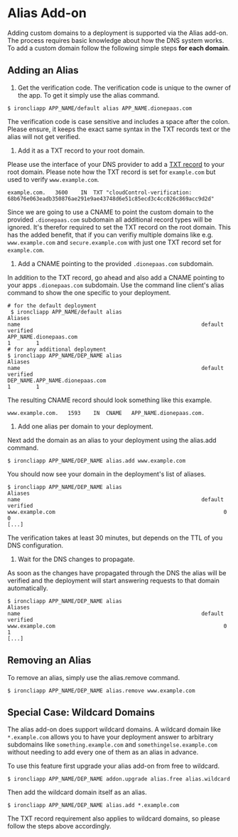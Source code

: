 # Alias Add-on

Adding custom domains to a deployment is supported via the Alias add-on. The process requires basic knowledge about how the DNS system works. To add a custom domain follow the following simple steps **for each domain**.

## Adding an Alias

 1. Get the verification code.
 The verification code is unique to the owner of the app. To get it simply use the alias command.

 ~~~
 $ ironcliapp APP_NAME/default alias APP_NAME.dionepaas.com
 ~~~

 The verification code is case sensitive and includes a space after the colon. Please ensure, it keeps the exact same syntax in the TXT records text or the alias will not get verified.

 1. Add it as a TXT record to your root domain.

 Please use the interface of your DNS provider to add a [TXT record](http://de.wikipedia.org/wiki/TXT_Resource_Record) to your root domain. Please note how the TXT record is set for `example.com` but used to verify `www.example.com`.

 ~~~
 example.com.	3600	IN	TXT	"cloudControl-verification: 
 68b676e063eadb350876ae291e9ae43748d6e51c85ecd3c4cc026c869acc9d2d"
 ~~~

 Since we are going to use a CNAME to point the custom domain to the provided `.dionepaas.com` subdomain all additional record types will be ignored. It's therefor required to set the TXT record on the root domain. This has the added benefit, that if you can verifiy multiple domains like e.g. `www.example.com` and `secure.example.com` with just one TXT record set for `example.com`.

 1. Add a CNAME pointing to the provided `.dionepaas.com` subdomain.

 In addition to the TXT record, go ahead and also add a CNAME pointing to your apps `.dionepaas.com` subdomain. Use the command line client's alias command to show the one specific to your deployment.

 ~~~
 # for the default deployment
  $ ironcliapp APP_NAME/default alias
 Aliases
 name                                                         default  verified
 APP_NAME.dionepaas.com                                                 1        1
 # for any additional deployment
 $ ironcliapp APP_NAME/DEP_NAME alias
 Aliases
 name                                                         default  verified
 DEP_NAME.APP_NAME.dionepaas.com                                        1        1
 ~~~

 The resulting CNAME record should look something like this example.

 ~~~
 www.example.com.	1593	IN	CNAME	APP_NAME.dionepaas.com.
 ~~~

 1. Add one alias per domain to your deployment.

 Next add the domain as an alias to your deployment using the alias.add command.

 ~~~
 $ ironcliapp APP_NAME/DEP_NAME alias.add www.example.com
 ~~~

 You should now see your domain in the deployment's list of aliases.

 ~~~
 $ ironcliapp APP_NAME/DEP_NAME alias
 Aliases
 name                                                         default  verified
 www.example.com                                                     0        0
 [...]
 ~~~

 The verification takes at least 30 minutes, but depends on the TTL of you DNS configuration.

 1. Wait for the DNS changes to propagate.

 As soon as the changes have propagated through the DNS the alias will be verified and the deployment will start answering requests to that domain automatically.

 ~~~
 $ ironcliapp APP_NAME/DEP_NAME alias
 Aliases
 name                                                         default  verified
 www.example.com                                                     0        1
 [...]
 ~~~

## Removing an Alias

To remove an alias, simply use the alias.remove command.

~~~
$ ironcliapp APP_NAME/DEP_NAME alias.remove www.example.com
~~~

## Special Case: Wildcard Domains

The alias add-on does support wildcard domains. A wildcard domain like `*.example.com` allows you to have your deployment answer to arbitrary subdomains like `something.example.com` and `somethingelse.example.com` without needing to add every one of them as an alias in advance.

To use this feature first upgrade your alias add-on from free to wildcard.

~~~
$ ironcliapp APP_NAME/DEP_NAME addon.upgrade alias.free alias.wildcard
~~~

Then add the wildcard domain itself as an alias.

~~~
$ ironcliapp APP_NAME/DEP_NAME alias.add *.example.com
~~~

The TXT record requirement also applies to wildcard domains, so please follow the steps above accordingly.


